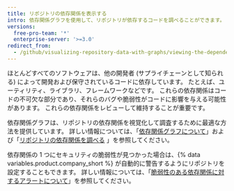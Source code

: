 ```yaml
---
title: リポジトリの依存関係を表示する
intro: 依存関係グラフを使用して、リポジトリが依存するコードを調べることができます。
versions:
  free-pro-team: '*'
  enterprise-server: '>=3.0'
redirect_from:
  - /github/visualizing-repository-data-with-graphs/viewing-the-dependencies-of-a-repository
---
```


ほとんどすべてのソフトウェアは、他の開発者 (サプライチェーンとして知られる) によって開発および保守されているコードに依存しています。 たとえば、ユーティリティ、ライブラリ、フレームワークなどです。 これらの依存関係はコードの不可欠な部分であり、それらのバグや脆弱性がコードに影響を与える可能性があります。 これらの依存関係をレビューして維持することが重要です。

依存関係グラフは、リポジトリの依存関係を視覚化して調査するために最適な方法を提供しています。 詳しい情報については、「[依存関係グラフについて](/code-security/supply-chain-security/about-the-dependency-graph)」および「[リポジトリの依存関係を調べる](/code-security/supply-chain-security/exploring-the-dependencies-of-a-repository) 」を参照してください。

依存関係の 1 つにセキュリティの脆弱性が見つかった場合は、{% data variables.product.company_short %} が自動的に警告するようにリポジトリを設定することもできます。 詳しい情報については、「[脆弱性のある依存関係に対するアラートについて](/github/managing-security-vulnerabilities/about-alerts-for-vulnerable-dependencies)」を参照してください。
